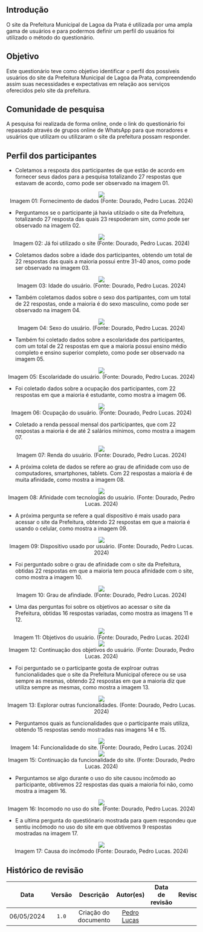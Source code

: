 ## Introdução
O site da Prefeitura  Municipal de Lagoa da Prata é utilizada por uma ampla gama de usuários e para podermos definir um perfil do usuários foi utilizado o método do questionário.

## Objetivo
Este questionário teve como objetivo identificar o perfil dos possíveis usuários do site da Prefeitura  Municipal de Lagoa da Prata, compreendendo assim suas necessidades e expectativas em relação aos serviços oferecidos pelo site da prefeitura.

## Comunidade de pesquisa
A pesquisa foi realizada de forma online, onde o link do questionário foi repassado através de grupos online de WhatsApp para que moradores e usuários que utilizam ou utilizaram o site da prefeitura possam responder.

## Perfil dos participantes
- Coletamos a resposta dos participantes de que estão de acordo em fornecer seus dados para a pesquisa totalizando 27 respostas que estavam de acordo, como pode ser observado na imagem 01.

<center>
<img src="https://raw.githubusercontent.com/Interacao-Humano-Computador/2024.1-Prefeitura-Lagoa-da-Prata/main/docs/assets/images/questionario/foto1.png">
<div>Imagem 01: Fornecimento de dados (Fonte: Dourado, Pedro Lucas. 2024) </div>

</center>

- Perguntamos se o participante já havia utilziado o site da Prefeitura, totalizando 27 resposta das quais 23 respoderam sim, como pode ser observado na imagem 02.

<center>
<img src="https://raw.githubusercontent.com/Interacao-Humano-Computador/2024.1-Prefeitura-Lagoa-da-Prata/main/docs/assets/images/questionario/foto2.png" >

<div style="text-align:center">Imagem 02: Já foi utilizado o site (Fonte: Dourado, Pedro Lucas. 2024) </div>
</center>

- Coletamos dados sobre a idade dos participantes, obtendo um total de 22 respostas das quais a maioria possui entre 31-40 anos, como pode ser observado na imagem 03.

<center>
<img src="https://raw.githubusercontent.com/Interacao-Humano-Computador/2024.1-Prefeitura-Lagoa-da-Prata/main/docs/assets/images/questionario/foto3.png" >

<div style="text-align:center">Imagem 03: Idade do usuário. (Fonte: Dourado, Pedro Lucas. 2024) </div>
</center>

- Também coletamos dados sobre o sexo dos partipantes, com um total de 22 respostas, onde a maioria é do sexo masculino, como pode ser observado na imagem 04.

<center>
<img src="https://raw.githubusercontent.com/Interacao-Humano-Computador/2024.1-Prefeitura-Lagoa-da-Prata/main/docs/assets/images/questionario/foto4.png" >

<div style="text-align:center">Imagem 04: Sexo do usuário. (Fonte: Dourado, Pedro Lucas. 2024) </div>
</center>

- Também foi coletado dados sobre a escolaridade dos participantes, com um total de 22 respostas em que a maioria possui ensino médio completo e ensino superior completo, como pode ser observado na imagem 05.

<center>
<img src="https://raw.githubusercontent.com/Interacao-Humano-Computador/2024.1-Prefeitura-Lagoa-da-Prata/main/docs/assets/images/questionario/foto5.png" >

<div style="text-align:center">Imagem 05: Escolaridade do usuário. (Fonte: Dourado, Pedro Lucas. 2024) </div>
</center>

- Foi coletado dados sobre a ocupação dos participantes, com 22 respostas em que a maioria é estudante, como mostra a imagem 06.

<center>
<img src="https://raw.githubusercontent.com/Interacao-Humano-Computador/2024.1-Prefeitura-Lagoa-da-Prata/main/docs/assets/images/questionario/foto6.png" >

<div style="text-align:center">Imagem 06: Ocupação do usuário. (Fonte: Dourado, Pedro Lucas. 2024) </div>
</center>

- Coletado a renda pessoal mensal dos participantes, que com 22 respostas a maioria é de até 2 salários mínimos, como mostra a imagem 07.

<center>
<img src="https://raw.githubusercontent.com/Interacao-Humano-Computador/2024.1-Prefeitura-Lagoa-da-Prata/main/docs/assets/images/questionario/foto7.png" >

<div style="text-align:center">Imagem 07: Renda do usuário. (Fonte: Dourado, Pedro Lucas. 2024) </div>
</center>

- A próxima coleta de dados se refere ao grau de afinidade com uso de computadores, smartphones, tablets. Com 22 respostas a maioria é de muita afinidade, como mostra a imagem 08.

<center>
<img src="https://raw.githubusercontent.com/Interacao-Humano-Computador/2024.1-Prefeitura-Lagoa-da-Prata/main/docs/assets/images/questionario/foto8.png" >

<div style="text-align:center">Imagem 08: Afinidade com tecnologias do usuário. (Fonte: Dourado, Pedro Lucas. 2024) </div>
</center>

- A próxima pergunta se refere a qual dispositivo é mais usado para acessar o site da Prefeitura, obtendo 22 respostas em que a maioria é usando o celular, como mostra a imagem 09.

<center>
<img src="https://raw.githubusercontent.com/Interacao-Humano-Computador/2024.1-Prefeitura-Lagoa-da-Prata/main/docs/assets/images/questionario/foto9.png" >

<div style="text-align:center">Imagem 09: Dispositivo usado por usuário. (Fonte: Dourado, Pedro Lucas. 2024) </div>
</center>

- Foi perguntado sobre o grau de afinidade com o site da Prefeitura, obtidas 22 respostas em que a maioria tem pouca afinidade com o site, como mostra a imagem 10.

<center>
<img src="https://raw.githubusercontent.com/Interacao-Humano-Computador/2024.1-Prefeitura-Lagoa-da-Prata/main/docs/assets/images/questionario/foto10.png" >

<div style="text-align:center">Imagem 10: Grau de afindiade. (Fonte: Dourado, Pedro Lucas. 2024) </div>
</center>

- Uma das perguntas foi sobre os objetivos ao acessar o site da Prefeitura, obtidas 16 respostas variadas, como mostra as imagens 11 e 12.

<center>
<img src="https://raw.githubusercontent.com/Interacao-Humano-Computador/2024.1-Prefeitura-Lagoa-da-Prata/main/docs/assets/images/questionario/foto11.png" >

<div style="text-align:center">Imagem 11: Objetivos do usuário. (Fonte: Dourado, Pedro Lucas. 2024) </div>

<img src="https://raw.githubusercontent.com/Interacao-Humano-Computador/2024.1-Prefeitura-Lagoa-da-Prata/main/docs/assets/images/questionario/foto12.png" >

<div style="text-align:center">Imagem 12: Continuação dos objetivos do usuário. (Fonte: Dourado, Pedro Lucas. 2024) </div>
</center>

- Foi perguntado se o participante gosta de explroar outras funcionalidades que o site da Prefeitura Municipal oferece ou se usa sempre as mesmas, obtendo 22 respostas em que a maioria diz que utiliza sempre as mesmas, como mostra a imagem 13.

<center>
<img src="https://raw.githubusercontent.com/Interacao-Humano-Computador/2024.1-Prefeitura-Lagoa-da-Prata/main/docs/assets/images/questionario/foto13.png" >

<div style="text-align:center">Imagem 13: Explorar outras funcionalidades. (Fonte: Dourado, Pedro Lucas. 2024) </div>
</center>

- Perguntamos quais as funcionalidades que o participante mais utiliza, obtendo 15 respostas sendo mostradas nas imagens 14 e 15.

<center>
<img src="https://raw.githubusercontent.com/Interacao-Humano-Computador/2024.1-Prefeitura-Lagoa-da-Prata/main/docs/assets/images/questionario/foto14.png" >

<div style="text-align:center">Imagem 14: Funcionalidade do site. (Fonte: Dourado, Pedro Lucas. 2024) </div>

<img src="https://raw.githubusercontent.com/Interacao-Humano-Computador/2024.1-Prefeitura-Lagoa-da-Prata/main/docs/assets/images/questionario/foto15.png" >

<div style="text-align:center">Imagem 15: Continuação da funcionalidade do site. (Fonte: Dourado, Pedro Lucas. 2024) </div>
</center>

- Perguntamos se algo durante o uso do site causou incômodo ao participante, obtivemos 22 respostas das quais a maioria foi não, como mostra a imagem 16.

<center>
<img src="https://raw.githubusercontent.com/Interacao-Humano-Computador/2024.1-Prefeitura-Lagoa-da-Prata/main/docs/assets/images/questionario/foto16.png" >

<div style="text-align:center">Imagem 16: Incomodo no uso do site. (Fonte: Dourado, Pedro Lucas. 2024) </div>
</center>

- E a ultima pergunta do questiónario mostrada para quem respondeu que sentiu incômodo no uso do site em que obtivemos 9 respostas mostradas na imagem 17.

<center>
<img src="https://raw.githubusercontent.com/Interacao-Humano-Computador/2024.1-Prefeitura-Lagoa-da-Prata/main/docs/assets/images/questionario/foto17.png" >

<div style="text-align:center">Imagem 17: Causa do incômodo (Fonte: Dourado, Pedro Lucas. 2024) </div>
</center>

## Histórico de revisão

|    Data    | Versão |      Descrição       |             Autor(es)              | Data de revisão | Revisor(es) |
| :--------: | :----: | :------------------: | :--------------------------------: | :-------------: | :---------: |
| 06/05/2024 | `1.0`  | Criação do documento | [Pedro Lucas](https://github.com/) |                 |             |






